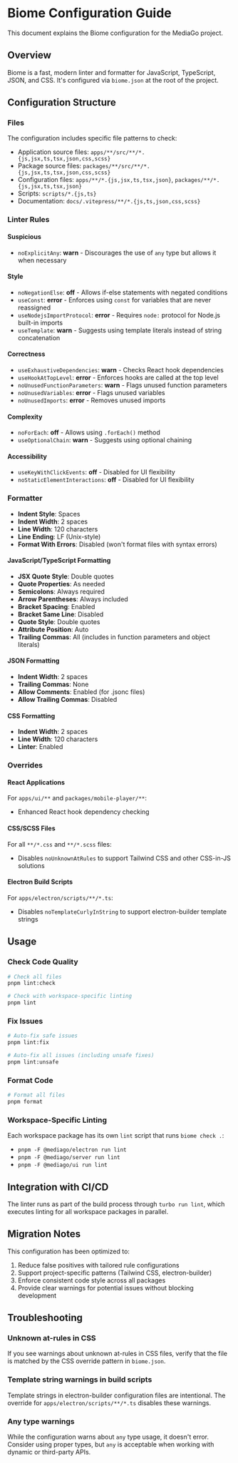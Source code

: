 # Biome Configuration Guide

This document explains the Biome configuration for the MediaGo project.

## Overview

Biome is a fast, modern linter and formatter for JavaScript, TypeScript, JSON, and CSS. It's configured via `biome.json` at the root of the project.

## Configuration Structure

### Files

The configuration includes specific file patterns to check:
- Application source files: `apps/**/src/**/*.{js,jsx,ts,tsx,json,css,scss}`
- Package source files: `packages/**/src/**/*.{js,jsx,ts,tsx,json,css,scss}`
- Configuration files: `apps/**/*.{js,jsx,ts,tsx,json}`, `packages/**/*.{js,jsx,ts,tsx,json}`
- Scripts: `scripts/*.{js,ts}`
- Documentation: `docs/.vitepress/**/*.{js,ts,json,css,scss}`

### Linter Rules

#### Suspicious
- `noExplicitAny`: **warn** - Discourages the use of `any` type but allows it when necessary

#### Style
- `noNegationElse`: **off** - Allows if-else statements with negated conditions
- `useConst`: **error** - Enforces using `const` for variables that are never reassigned
- `useNodejsImportProtocol`: **error** - Requires `node:` protocol for Node.js built-in imports
- `useTemplate`: **warn** - Suggests using template literals instead of string concatenation

#### Correctness
- `useExhaustiveDependencies`: **warn** - Checks React hook dependencies
- `useHookAtTopLevel`: **error** - Enforces hooks are called at the top level
- `noUnusedFunctionParameters`: **warn** - Flags unused function parameters
- `noUnusedVariables`: **error** - Flags unused variables
- `noUnusedImports`: **error** - Removes unused imports

#### Complexity
- `noForEach`: **off** - Allows using `.forEach()` method
- `useOptionalChain`: **warn** - Suggests using optional chaining

#### Accessibility
- `useKeyWithClickEvents`: **off** - Disabled for UI flexibility
- `noStaticElementInteractions`: **off** - Disabled for UI flexibility

### Formatter

- **Indent Style**: Spaces
- **Indent Width**: 2 spaces
- **Line Width**: 120 characters
- **Line Ending**: LF (Unix-style)
- **Format With Errors**: Disabled (won't format files with syntax errors)

#### JavaScript/TypeScript Formatting
- **JSX Quote Style**: Double quotes
- **Quote Properties**: As needed
- **Semicolons**: Always required
- **Arrow Parentheses**: Always included
- **Bracket Spacing**: Enabled
- **Bracket Same Line**: Disabled
- **Quote Style**: Double quotes
- **Attribute Position**: Auto
- **Trailing Commas**: All (includes in function parameters and object literals)

#### JSON Formatting
- **Indent Width**: 2 spaces
- **Trailing Commas**: None
- **Allow Comments**: Enabled (for .jsonc files)
- **Allow Trailing Commas**: Disabled

#### CSS Formatting
- **Indent Width**: 2 spaces
- **Line Width**: 120 characters
- **Linter**: Enabled

### Overrides

#### React Applications
For `apps/ui/**` and `packages/mobile-player/**`:
- Enhanced React hook dependency checking

#### CSS/SCSS Files
For all `**/*.css` and `**/*.scss` files:
- Disables `noUnknownAtRules` to support Tailwind CSS and other CSS-in-JS solutions

#### Electron Build Scripts
For `apps/electron/scripts/**/*.ts`:
- Disables `noTemplateCurlyInString` to support electron-builder template strings

## Usage

### Check Code Quality
```bash
# Check all files
pnpm lint:check

# Check with workspace-specific linting
pnpm lint
```

### Fix Issues
```bash
# Auto-fix safe issues
pnpm lint:fix

# Auto-fix all issues (including unsafe fixes)
pnpm lint:unsafe
```

### Format Code
```bash
# Format all files
pnpm format
```

### Workspace-Specific Linting
Each workspace package has its own `lint` script that runs `biome check .`:
- `pnpm -F @mediago/electron run lint`
- `pnpm -F @mediago/server run lint`
- `pnpm -F @mediago/ui run lint`

## Integration with CI/CD

The linter runs as part of the build process through `turbo run lint`, which executes linting for all workspace packages in parallel.

## Migration Notes

This configuration has been optimized to:
1. Reduce false positives with tailored rule configurations
2. Support project-specific patterns (Tailwind CSS, electron-builder)
3. Enforce consistent code style across all packages
4. Provide clear warnings for potential issues without blocking development

## Troubleshooting

### Unknown at-rules in CSS
If you see warnings about unknown at-rules in CSS files, verify that the file is matched by the CSS override pattern in `biome.json`.

### Template string warnings in build scripts
Template strings in electron-builder configuration files are intentional. The override for `apps/electron/scripts/**/*.ts` disables these warnings.

### Any type warnings
While the configuration warns about `any` type usage, it doesn't error. Consider using proper types, but `any` is acceptable when working with dynamic or third-party APIs.
